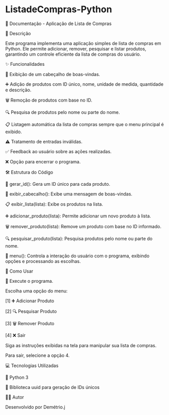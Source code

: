 # ListadeCompras-Python
🛒 Documentação - Aplicação de Lista de Compras

📌 Descrição

Este programa implementa uma aplicação simples de lista de compras em Python. Ele permite adicionar, remover, pesquisar e listar produtos, garantindo um controle eficiente da lista de compras do usuário.

✨ Funcionalidades

🎉 Exibição de um cabeçalho de boas-vindas.

➕ Adição de produtos com ID único, nome, unidade de medida, quantidade e descrição.

🗑️ Remoção de produtos com base no ID.

🔍 Pesquisa de produtos pelo nome ou parte do nome.

📋 Listagem automática da lista de compras sempre que o menu principal é exibido.

⚠️ Tratamento de entradas inválidas.

✅ Feedback ao usuário sobre as ações realizadas.

❌ Opção para encerrar o programa.

🛠️ Estrutura do Código

🔢 gerar_id(): Gera um ID único para cada produto.

🎩 exibir_cabecalho(): Exibe uma mensagem de boas-vindas.

📋 exibir_lista(lista): Exibe os produtos na lista.

➕ adicionar_produto(lista): Permite adicionar um novo produto à lista.

🗑️ remover_produto(lista): Remove um produto com base no ID informado.

🔍 pesquisar_produto(lista): Pesquisa produtos pelo nome ou parte do nome.

📌 menu(): Controla a interação do usuário com o programa, exibindo opções e processando as escolhas.

📖 Como Usar

🚀 Execute o programa.

Escolha uma opção do menu:

[1] ➕ Adicionar Produto

[2] 🔍 Pesquisar Produto

[3] 🗑️ Remover Produto

[4] ❌ Sair

Siga as instruções exibidas na tela para manipular sua lista de compras.

Para sair, selecione a opção 4.

💻 Tecnologias Utilizadas

🐍 Python 3

🔑 Biblioteca uuid para geração de IDs únicos

👨‍💻 Autor

Desenvolvido por Demétrio.j
